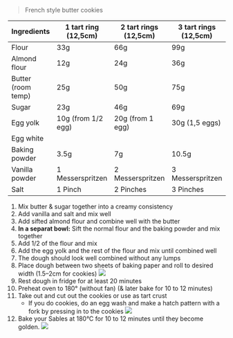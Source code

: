 > French style butter cookies

| Ingredients        | 1 tart ring (12,5cm) | 2 tart rings (12,5cm) | 3 tart rings (12,5cm) | 10x7cm Tart      |
| ------------------ | -------------------- | --------------------- | --------------------- | ---------------- |
| Flour              | 33g                  | 66g                   | 99g                   | 132g             |
| Almond flour       | 12g                  | 24g                   | 36g                   | 48g              |
| Butter (room temp) | 25g                  | 50g                   | 75g                   | 100g             |
| Sugar              | 23g                  | 46g                   | 69g                   | 92g              |
| Egg yolk           | 10g (from 1/2 egg)   | 20g (from 1 egg)      | 30g (1,5 eggs)        | 40g (from 1 egg) |
| Egg white          |                      |                       |                       | 20g              |
| Baking powder      | 3.5g                 | 7g                    | 10.5g                 | 10g              |
| Vanilla powder     | 1 Messerspritzen     | 2 Messerspritzen      | 3 Messerspritzen      | 4 Messerspritzen |
| Salt               | 1 Pinch              | 2 Pinches             | 3 Pinches             | 2 Pinches        |
1. Mix butter & sugar together into a creamy consistency
2. Add vanilla and salt and mix well
3. Add sifted almond flour and combine well with the butter
4. **In a separat bowl:** Sift the normal flour and the baking powder and mix together
5. Add 1/2 of the flour and mix
6. Add the egg yolk and the rest of the flour and mix until combined well
7. The dough should look well combined without any lumps
8. Place dough between two sheets of baking paper and roll to desired width (1.5–2cm for cookies)
		![](../../../../attachments/Pasted%20image%2020250202163846.png)
9. Rest dough in fridge for at least 20 minutes
10. Preheat oven to 180° (without fan) (& later bake for 10 to 12 minutes)
11. Take out and cut out the cookies or use as tart crust
	- If you do cookies, do an egg wash and make a hatch pattern with a fork by pressing in to the cookies 
			![](../../../../attachments/Pasted%20image%2020250202164207.png)
12. Bake your Sables at 180°C for 10 to 12 minutes until they become golden.
	![](../../../../attachments/Pasted%20image%2020250202164414.png)